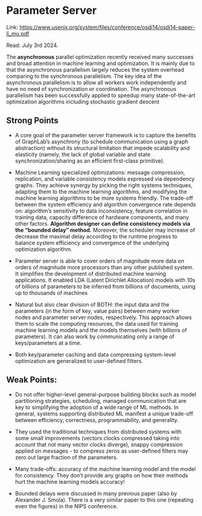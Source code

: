 # Parameter Server

Link: https://www.usenix.org/system/files/conference/osdi14/osdi14-paper-li_mu.pdf

Read: July 3rd 2024. 

The **asynchronous** parallel optimization recently received many successes and broad attention in machine learning and optimization. It is mainly due to that the asynchronous parallelism largely reduces the system overhead comparing to the synchronous parallelism. The key idea of the asynchronous parallelism is to allow all workers work independently and have no need of synchronization or coordination. The asynchronous parallelism has been successfully applied to speedup many state-of-the-art optimization algorithms including stochastic gradient descent

## Strong Points

- A core goal of the parameter server framework is to capture the benefits of GraphLab’s asynchrony (to schedule communication using a graph abstraction) without its structural limitation that impede scalability and elasticity (namely, the lack of global variable and state synchronization/sharing as an efficient first-class primitive).

- Machine Learning specialized optimizations: message compression, replication, and variable consistency models expressed via dependency graphs. They achieve synergy by picking the right systems techniques, adapting them to the machine learning algorithms, and modifying the machine learning algorithms to be more systems friendly. The trade-off between the system efficiency and algorithm convergence rate depends on: algorithm’s sensitivity to data inconsistency, feature correlation in training data, capacity difference of hardware components, and many other factors. **Algorithm designer can define consistency models via the “bounded delay” method.** Moreover, the scheduler may increase of decrease the maximal delay according to the runtime progress to balance system efficiency and convergence of the underlying optimization algorithm.

- Parameter server is able to cover orders of magnitude more data on orders of magnitude more processors than any other published system. It simplifies the development of distributed machine learning applications. It enabled LDA (Latent Dirichlet Allocation) models with 10s of billions of parameters to be inferred from billions of documents, using up to thousands of machines

- Natural but also clear division of BOTH: the input data and the parameters (in the form of key, value pairs) between many worker nodes and parameter server nodes, respectively. This approach allows them to scale the computing resources, the data used for training machine learning models and the models themselves (with billions of parameters). It can also work by communicating only a range of keys/parameters at a time.

- Both key/parameter caching and data compressing system-level optimization are generalized to user-defined filters.

## Weak Points:

- Do not offer higher-level general-purpose building blocks such as model partitioning strategies, scheduling, managed communication that are key to simplifying the adoption of a wide range of ML methods. In general, systems supporting distributed ML manifest a unique trade-off between efficiency, correctness, programmability, and generality.

- They used the traditional techniques from distributed systems with some small improvements (vectors clocks compressed taking into account that not many vector clocks diverge), snappy compression applied on messages - to compress zeros as user-defined filters may zero out large fraction of the parameters.

- Many trade-offs: accuracy of the machine learning model and the model for consistency. They don’t provide any graphs on how their methods hurt the machine learning models accuracy!

- Bounded delays were discussed in many previous paper (also by Alexander J. Smola). There is a very similar paper to this one (repeating even the figures) in the NIPS conference.
